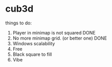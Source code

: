# cub3d

things to do:

1) Player in minimap is not squared DONE
2) No more minimap grid. (or better one) DONE
3) Windows scalability
4) Free
5) Black square to fill
6) Vibe
